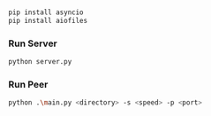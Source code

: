 ###

``` bash
pip install asyncio
pip install aiofiles
```

### Run Server

``` bash
python server.py
```

### Run Peer

``` bash
python .\main.py <directory> -s <speed> -p <port> 
```
